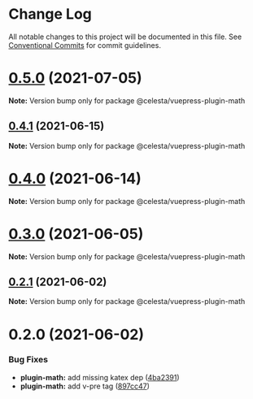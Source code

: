# Change Log

All notable changes to this project will be documented in this file.
See [Conventional Commits](https://conventionalcommits.org) for commit guidelines.

# [0.5.0](https://github.com/nsznsznjsz/blog/compare/v0.4.1...v0.5.0) (2021-07-05)

**Note:** Version bump only for package @celesta/vuepress-plugin-math





## [0.4.1](https://github.com/nsznsznjsz/blog/compare/v0.4.0...v0.4.1) (2021-06-15)

**Note:** Version bump only for package @celesta/vuepress-plugin-math





# [0.4.0](https://github.com/nsznsznjsz/blog/compare/v0.3.0...v0.4.0) (2021-06-14)

**Note:** Version bump only for package @celesta/vuepress-plugin-math





# [0.3.0](https://github.com/nsznsznjsz/blog/compare/v0.2.2...v0.3.0) (2021-06-05)

**Note:** Version bump only for package @celesta/vuepress-plugin-math





## [0.2.1](https://github.com/nsznsznjsz/blog/compare/v0.2.0...v0.2.1) (2021-06-02)

**Note:** Version bump only for package @celesta/vuepress-plugin-math





# 0.2.0 (2021-06-02)


### Bug Fixes

* **plugin-math:** add missing katex dep ([4ba2391](https://github.com/nsznsznjsz/blog/commit/4ba23914be9d551fe9891959f9fd858d8512dd43))
* **plugin-math:** add v-pre tag ([897cc47](https://github.com/nsznsznjsz/blog/commit/897cc4780ab23b9115115817f3797f524bd6769d))
